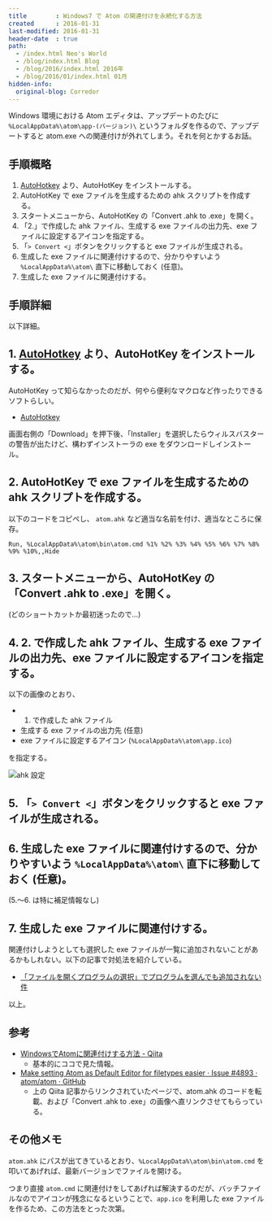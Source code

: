 ```yaml
---
title        : Windows7 で Atom の関連付けを永続化する方法
created      : 2016-01-31
last-modified: 2016-01-31
header-date  : true
path:
  - /index.html Neo's World
  - /blog/index.html Blog
  - /blog/2016/index.html 2016年
  - /blog/2016/01/index.html 01月
hidden-info:
  original-blog: Corredor
---
```


Windows 環境における Atom エディタは、アップデートのたびに `%LocalAppData%\atom\app-(バージョン)\` というフォルダを作るので、アップデートすると atom.exe への関連付けが外れてしまう。それを何とかするお話。

## 手順概略

1. [AutoHotkey](http://ahkscript.org/) より、AutoHotKey をインストールする。
2. AutoHotKey で exe ファイルを生成するための ahk スクリプトを作成する。
3. スタートメニューから、AutoHotKey の「Convert .ahk to .exe」を開く。
4. 「2.」で作成した ahk ファイル、生成する exe ファイルの出力先、exe ファイルに設定するアイコンを指定する。
5. 「`> Convert <`」ボタンをクリックすると exe ファイルが生成される。
6. 生成した exe ファイルに関連付けするので、分かりやすいよう `%LocalAppData%\atom\` 直下に移動しておく (任意)。
7. 生成した exe ファイルに関連付けする。

## 手順詳細

以下詳細。

## 1. [AutoHotkey](http://ahkscript.org/) より、AutoHotKey をインストールする。

AutoHotKey って知らなかったのだが、何やら便利なマクロなど作ったりできるソフトらしい。

- [AutoHotkey](http://ahkscript.org/)

画面右側の「Download」を押下後、「Installer」を選択したらウィルスバスターの警告が出たけど、構わずインストーラの exe をダウンロードしインストール。

## 2. AutoHotKey で exe ファイルを生成するための ahk スクリプトを作成する。

以下のコードをコピペし、 `atom.ahk` など適当な名前を付け、適当なところに保存。

```
Run, %LocalAppData%\atom\bin\atom.cmd %1% %2% %3% %4% %5% %6% %7% %8% %9% %10%,,Hide
```

## 3. スタートメニューから、AutoHotKey の「Convert .ahk to .exe」を開く。

(どのショートカットか最初迷ったので…)

## 4. 2. で作成した ahk ファイル、生成する exe ファイルの出力先、exe ファイルに設定するアイコンを指定する。

以下の画像のとおり、

- 1. で作成した ahk ファイル
- 生成する exe ファイルの出力先 (任意)
- exe ファイルに設定するアイコン (`%LocalAppData%\atom\app.ico`)

を指定する。

![ahk 設定](https://cloud.githubusercontent.com/assets/587740/9019989/5b830114-37c5-11e5-8178-1baa4930278b.png)

## 5. 「`> Convert <`」ボタンをクリックすると exe ファイルが生成される。

## 6. 生成した exe ファイルに関連付けするので、分かりやすいよう `%LocalAppData%\atom\` 直下に移動しておく (任意)。

(5.～6. は特に補足情報なし)

## 7. 生成した exe ファイルに関連付けする。

関連付けしようとしても選択した exe ファイルが一覧に追加されないことがあるかもしれない。以下の記事で対処法を紹介している。

- [「ファイルを開くプログラムの選択」でプログラムを選んでも追加されない件](/blog/2016/02/01-01.html)

以上。

## 参考

- [WindowsでAtomに関連付けする方法 - Qiita](http://qiita.com/nobuhito/items/2f79ba93fbb8309535ec)
  - 基本的にココで見た情報。
- [Make setting Atom as Default Editor for filetypes easier · Issue #4893 · atom/atom · GitHub](https://github.com/atom/atom/issues/4893#issuecomment-126939442)
  - 上の Qiita 記事からリンクされていたページで、atom.ahk のコードを転載、および「Convert .ahk to .exe」の画像へ直リンクさせてもらっている。

## その他メモ

`atom.ahk` にパスが出てきているとおり、`%LocalAppData%\atom\bin\atom.cmd` を叩いてあげれば、最新バージョンでファイルを開ける。

つまり直接 `atom.cmd` に関連付けをしてあげれば解決するのだが、バッチファイルなのでアイコンが残念になるということで、`app.ico` を利用した exe ファイルを作るため、この方法をとった次第。
